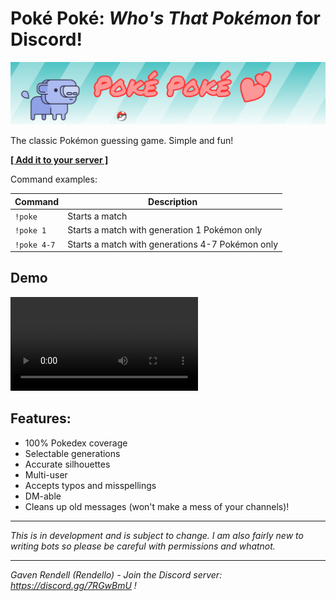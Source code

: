 
# Poké Poké: *Who's That Pokémon* for Discord!
![header](Artwork/header.png "header")

The classic Pokémon guessing game. Simple and fun!

**[\[ Add it to your server \]](https://discordapp.com/api/oauth2/authorize?client_id=616001226718314517&permissions=378944&scope=bot)**

Command examples:

| Command | Description |
| --- | --- |
| `!poke` | Starts a match |
| `!poke 1` | Starts a match with generation 1 Pokémon only |
| `!poke 4-7` | Starts a match with generations 4-7 Pokémon only |

## Demo
![Demo Video](Artwork/demo.webm)


## Features:
- 100% Pokedex coverage
- Selectable generations
- Accurate silhouettes
- Multi-user
- Accepts typos and misspellings
- DM-able
- Cleans up old messages (won't make a mess of your channels)!

---

*This is in development and is subject to change. I am also fairly new to writing bots so
please be careful with permissions and whatnot.*

---
*Gaven Rendell (Rendello) - Join the Discord server: https://discord.gg/7RGwBmU !*
